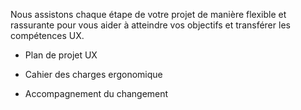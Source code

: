 Nous assistons chaque étape de votre projet de manière flexible et rassurante pour vous aider à atteindre vos objectifs et transférer les compétences UX.

* Plan de projet UX


* Cahier des charges ergonomique


* Accompagnement du changement